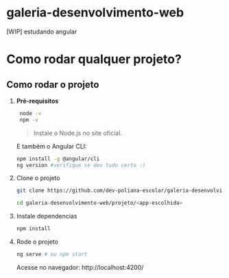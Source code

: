 # galeria-desenvolvimento-web
[WIP] estudando angular

# Como rodar qualquer projeto?

## Como rodar o projeto

1. **Pré-requisitos**
   ```bash
    node -v
    npm -v
   ```
   > Instale o Node.js no site oficial.

    E também o Angular CLI:

    ```bash
    npm install -g @angular/cli
    ng version #verifique se deu tudo certo :)
    ```


2. Clone o projeto
    ```bash
    git clone https://github.com/dev-poliana-escolar/galeria-desenvolvimento-web.git
    
    cd galeria-desenvolvimento-web/projeto/<app-escolhida>
    ```

3. Instale dependencias
    ```bash
    npm install
    ```

4. Rode o projeto
    ```bash
    ng serve # ou npm start
    ```
    Acesse no navegador: http://localhost:4200/



